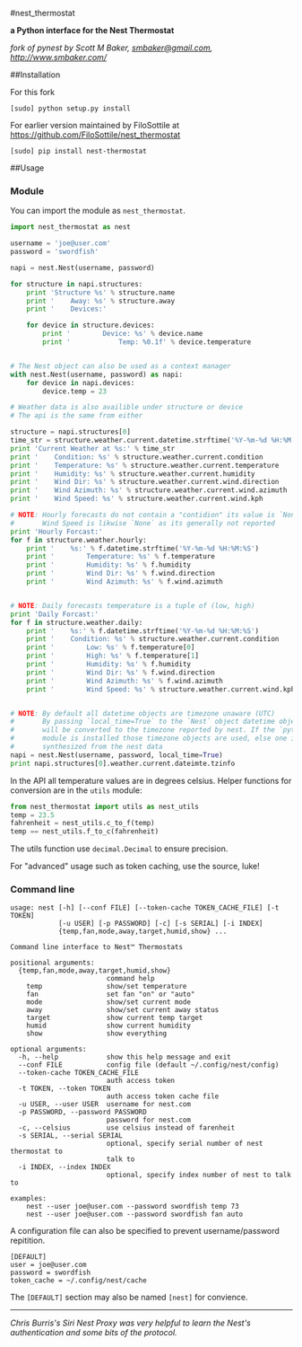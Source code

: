 #nest_thermostat

**a Python interface for the Nest Thermostat**

*fork of pynest by Scott M Baker, smbaker@gmail.com, http://www.smbaker.com/*

##Installation

For this fork

`[sudo] python setup.py install`

For earlier version maintained by FiloSottile at https://github.com/FiloSottile/nest_thermostat

`[sudo] pip install nest-thermostat`

##Usage

### Module

You can import the module as `nest_thermostat`.

```python
import nest_thermostat as nest

username = 'joe@user.com'
password = 'swordfish'

napi = nest.Nest(username, password)

for structure in napi.structures:
    print 'Structure %s' % structure.name
    print '    Away: %s' % structure.away
    print '    Devices:'

    for device in structure.devices:
        print '        Device: %s' % device.name
        print '            Temp: %0.1f' % device.temperature


# The Nest object can also be used as a context manager
with nest.Nest(username, password) as napi:
    for device in napi.devices:
        device.temp = 23

# Weather data is also availible under structure or device
# The api is the same from either

structure = napi.structures[0]
time_str = structure.weather.current.datetime.strftime('%Y-%m-%d %H:%M:%S')
print 'Current Weather at %s:' % time_str
print '    Condition: %s' % structure.weather.current.condition
print '    Temperature: %s' % structure.weather.current.temperature
print '    Humidity: %s' % structure.weather.current.humidity
print '    Wind Dir: %s' % structure.weather.current.wind.direction
print '    Wind Azimuth: %s' % structure.weather.current.wind.azimuth
print '    Wind Speed: %s' % structure.weather.current.wind.kph

# NOTE: Hourly forecasts do not contain a "contidion" its value is `None`
#       Wind Speed is likwise `None` as its generally not reported
print 'Hourly Forcast:'
for f in structure.weather.hourly:
    print '    %s:' % f.datetime.strftime('%Y-%m-%d %H:%M:%S')
    print '        Temperature: %s' % f.temperature
    print '        Humidity: %s' % f.humidity
    print '        Wind Dir: %s' % f.wind.direction
    print '        Wind Azimuth: %s' % f.wind.azimuth


# NOTE: Daily forecasts temperature is a tuple of (low, high)
print 'Daily Forcast:'
for f in structure.weather.daily:
    print '    %s:' % f.datetime.strftime('%Y-%m-%d %H:%M:%S')
    print '    Condition: %s' % structure.weather.current.condition
    print '        Low: %s' % f.temperature[0]
    print '        High: %s' % f.temperature[1]
    print '        Humidity: %s' % f.humidity
    print '        Wind Dir: %s' % f.wind.direction
    print '        Wind Azimuth: %s' % f.wind.azimuth
    print '        Wind Speed: %s' % structure.weather.current.wind.kph


# NOTE: By default all datetime objects are timezone unaware (UTC)
#       By passing `local_time=True` to the `Nest` object datetime objects
#       will be converted to the timezone reported by nest. If the `pytz`
#       module is installed those timezone objects are used, else one is
#       synthesized from the nest data
napi = nest.Nest(username, password, local_time=True)
print napi.structures[0].weather.current.dateimte.tzinfo
```

In the API all temperature values are in degrees celsius. Helper functions
for conversion are in the `utils` module:

```python
from nest_thermostat import utils as nest_utils
temp = 23.5
fahrenheit = nest_utils.c_to_f(temp)
temp == nest_utils.f_to_c(fahrenheit)
```

The utils function use `decimal.Decimal` to ensure precision.

For "advanced" usage such as token caching, use the source, luke!

### Command line
```
usage: nest [-h] [--conf FILE] [--token-cache TOKEN_CACHE_FILE] [-t TOKEN]
            [-u USER] [-p PASSWORD] [-c] [-s SERIAL] [-i INDEX]
            {temp,fan,mode,away,target,humid,show} ...

Command line interface to Nest™ Thermostats

positional arguments:
  {temp,fan,mode,away,target,humid,show}
                        command help
    temp                show/set temperature
    fan                 set fan "on" or "auto"
    mode                show/set current mode
    away                show/set current away status
    target              show current temp target
    humid               show current humidity
    show                show everything

optional arguments:
  -h, --help            show this help message and exit
  --conf FILE           config file (default ~/.config/nest/config)
  --token-cache TOKEN_CACHE_FILE
                        auth access token
  -t TOKEN, --token TOKEN
                        auth access token cache file
  -u USER, --user USER  username for nest.com
  -p PASSWORD, --password PASSWORD
                        password for nest.com
  -c, --celsius         use celsius instead of farenheit
  -s SERIAL, --serial SERIAL
                        optional, specify serial number of nest thermostat to
                        talk to
  -i INDEX, --index INDEX
                        optional, specify index number of nest to talk to

examples:
    nest --user joe@user.com --password swordfish temp 73
    nest --user joe@user.com --password swordfish fan auto
```

A configuration file can also be specified to prevent username/password repitition.

```config
[DEFAULT]
user = joe@user.com
password = swordfish
token_cache = ~/.config/nest/cache
```

The `[DEFAULT]` section may also be named `[nest]` for convience.


---

*Chris Burris's Siri Nest Proxy was very helpful to learn the Nest's authentication and some bits of the protocol.*
